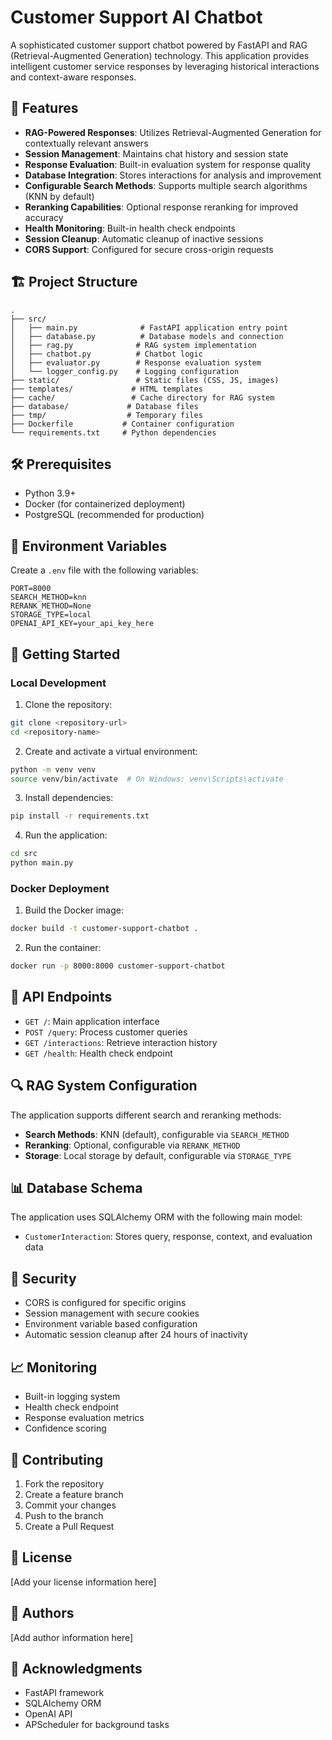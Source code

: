 # Customer Support AI Chatbot

A sophisticated customer support chatbot powered by FastAPI and RAG (Retrieval-Augmented Generation) technology. This application provides intelligent customer service responses by leveraging historical interactions and context-aware responses.

## 🚀 Features

- **RAG-Powered Responses**: Utilizes Retrieval-Augmented Generation for contextually relevant answers
- **Session Management**: Maintains chat history and session state
- **Response Evaluation**: Built-in evaluation system for response quality
- **Database Integration**: Stores interactions for analysis and improvement
- **Configurable Search Methods**: Supports multiple search algorithms (KNN by default)
- **Reranking Capabilities**: Optional response reranking for improved accuracy
- **Health Monitoring**: Built-in health check endpoints
- **Session Cleanup**: Automatic cleanup of inactive sessions
- **CORS Support**: Configured for secure cross-origin requests

## 🏗️ Project Structure

```
.
├── src/
│   ├── main.py              # FastAPI application entry point
│   ├── database.py          # Database models and connection
│   ├── rag.py              # RAG system implementation
│   ├── chatbot.py          # Chatbot logic
│   ├── evaluator.py        # Response evaluation system
│   └── logger_config.py    # Logging configuration
├── static/                 # Static files (CSS, JS, images)
├── templates/             # HTML templates
├── cache/                 # Cache directory for RAG system
├── database/             # Database files
├── tmp/                  # Temporary files
├── Dockerfile           # Container configuration
└── requirements.txt     # Python dependencies
```

## 🛠️ Prerequisites

- Python 3.9+
- Docker (for containerized deployment)
- PostgreSQL (recommended for production)

## 🔧 Environment Variables

Create a `.env` file with the following variables:

```env
PORT=8000
SEARCH_METHOD=knn
RERANK_METHOD=None
STORAGE_TYPE=local
OPENAI_API_KEY=your_api_key_here
```

## 🚀 Getting Started

### Local Development

1. Clone the repository:
```bash
git clone <repository-url>
cd <repository-name>
```

2. Create and activate a virtual environment:
```bash
python -m venv venv
source venv/bin/activate  # On Windows: venv\Scripts\activate
```

3. Install dependencies:
```bash
pip install -r requirements.txt
```

4. Run the application:
```bash
cd src
python main.py
```

### Docker Deployment

1. Build the Docker image:
```bash
docker build -t customer-support-chatbot .
```

2. Run the container:
```bash
docker run -p 8000:8000 customer-support-chatbot
```

## 📡 API Endpoints

- `GET /`: Main application interface
- `POST /query`: Process customer queries
- `GET /interactions`: Retrieve interaction history
- `GET /health`: Health check endpoint

## 🔍 RAG System Configuration

The application supports different search and reranking methods:

- **Search Methods**: KNN (default), configurable via `SEARCH_METHOD`
- **Reranking**: Optional, configurable via `RERANK_METHOD`
- **Storage**: Local storage by default, configurable via `STORAGE_TYPE`

## 📊 Database Schema

The application uses SQLAlchemy ORM with the following main model:

- `CustomerInteraction`: Stores query, response, context, and evaluation data

## 🔐 Security

- CORS is configured for specific origins
- Session management with secure cookies
- Environment variable based configuration
- Automatic session cleanup after 24 hours of inactivity

## 📈 Monitoring

- Built-in logging system
- Health check endpoint
- Response evaluation metrics
- Confidence scoring

## 🤝 Contributing

1. Fork the repository
2. Create a feature branch
3. Commit your changes
4. Push to the branch
5. Create a Pull Request

## 📝 License

[Add your license information here]

## 👥 Authors

[Add author information here]

## 🙏 Acknowledgments

- FastAPI framework
- SQLAlchemy ORM
- OpenAI API
- APScheduler for background tasks 
